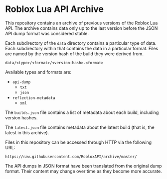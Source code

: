 # Roblox Lua API Archive

This repository contains an archive of previous versions of the Roblox Lua
API. The archive contains data only up to the last version before the JSON API
dump format was considered stable.

Each subdirectory of the `data` directory contains a particular type of data.
Each subdirectory within that contains the data in a particular format. Files
are named by the version hash of the build they were derived from.

	data/<type>/<format>/<version-hash>.<format>

Available types and formats are:

- `api-dump`
	- `txt`
	- `json`
- `reflection-metadata`
	- `xml`

The `builds.json` file contains a list of metadata about each build, including
version hashes.

The `latest.json` file contains metadata about the latest build (that is, the
latest in this archive).

Files in this repository can be accessed through HTTP via the following URL:

	https://raw.githubusercontent.com/RobloxAPI/archive/master/

The API dumps in JSON format have been translated from the original dump
format. Their content may change over time as they become more accurate.
